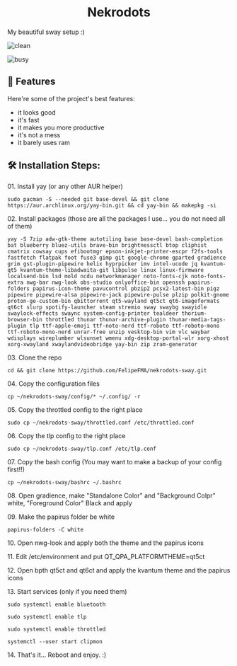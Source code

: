 <h1 align="center" id="title">Nekrodots</h1>

<p id="description">My beautiful sway setup :)</p>

  ![clean](https://github.com/user-attachments/assets/e2333ae7-4e96-4a66-893e-c6ebbab00490)

  ![busy](https://github.com/user-attachments/assets/8f22be4c-a655-4b9e-9e7f-540cc42af048)

  
<h2>🧐 Features</h2>

Here're some of the project's best features:

*   it looks good
*   it's fast
*   it makes you more productive
*   it's not a mess
*   it barely uses ram

<h2>🛠️ Installation Steps:</h2>

<p>01. Install yay (or any other AUR helper)</p>

```
sudo pacman -S --needed git base-devel && git clone https://aur.archlinux.org/yay-bin.git && cd yay-bin && makepkg -si
```

<p>02. Install packages (those are all the packages I use... you do not need all of them)</p>

```
yay -S 7zip adw-gtk-theme autotiling base base-devel bash-completion bat blueberry bluez-utils brave-bin brightnessctl btop cliphist cmatrix cowsay cups efibootmgr epson-inkjet-printer-escpr f2fs-tools fastfetch flatpak foot fuse3 gimp git google-chrome gparted gradience grim gst-plugin-pipewire helix hyprpicker imv intel-ucode jq kvantum-qt5 kvantum-theme-libadwaita-git libpulse linux linux-firmware localsend-bin lsd mold ncdu networkmanager noto-fonts-cjk noto-fonts-extra nwg-bar nwg-look obs-studio onlyoffice-bin openssh papirus-folders papirus-icon-theme pavucontrol pbzip2 pcsx2-latest-bin pigz pipewire pipewire-alsa pipewire-jack pipewire-pulse plzip polkit-gnome proton-ge-custom-bin qbittorrent qt5-wayland qt5ct qt6-imageformats qt6ct slurp spotify-launcher steam stremio sway swaybg swayidle swaylock-effects swaync system-config-printer tealdeer thorium-browser-bin throttled thunar thunar-archive-plugin thunar-media-tags-plugin tlp ttf-apple-emoji ttf-noto-nerd ttf-roboto ttf-roboto-mono ttf-roboto-mono-nerd unrar-free unzip vesktop-bin vim vlc waybar wdisplays wireplumber wlsunset wmenu xdg-desktop-portal-wlr xorg-xhost xorg-xwayland xwaylandvideobridge yay-bin zip zram-generator
```

<p>03. Clone the repo</p>

```
cd && git clone https://github.com/FelipeFMA/nekrodots-sway.git
```

<p>04. Copy the configuration files</p>

```
cp ~/nekrodots-sway/config/* ~/.config/ -r
```

<p>05. Copy the throttled config to the right place</p>

```
sudo cp ~/nekrodots-sway/throttled.conf /etc/throttled.conf
```

<p>06. Copy the tlp config to the right place</p>

```
sudo cp ~/nekrodots-sway/tlp.conf /etc/tlp.conf
```

<p>07. Copy the bash config (You may want to make a backup of your config first!!)</p>

```
cp ~/nekrodots-sway/bashrc ~/.bashrc
```

<p>08. Open gradience, make "Standalone Color" and "Background Colpr" white, "Foreground Color" Black and apply</p>

<p>09. Make the papirus folder be white</p>

```
papirus-folders -C white
```

<p>10. Open nwg-look and apply both the theme and the papirus icons</p>

<p>11. Edit /etc/environment and put QT_QPA_PLATFORMTHEME=qt5ct</p>

<p>12. Open bpth qt5ct and qt6ct and apply the kvantum theme and the papirus icons</p>

<p>13. Start services (only if you need them)</p>

```
sudo systemctl enable bluetooth
```

```
sudo systemctl enable tlp
```

```
sudo systemctl enable throttled
```

```
systemctl --user start clipmon
```

<p>14. That's it... Reboot and enjoy. :)</p>
